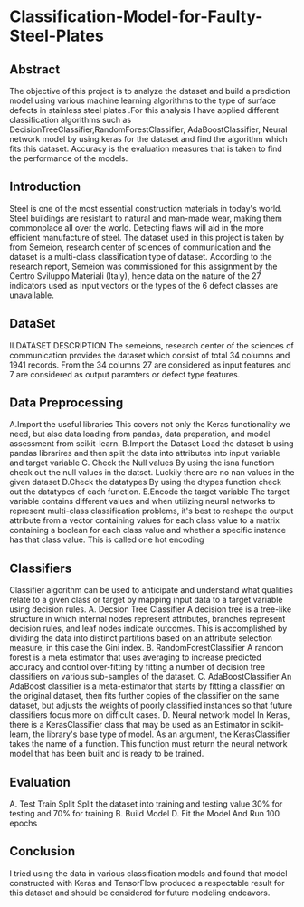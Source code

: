 # Classification-Model-for-Faulty-Steel-Plates

## Abstract
The objective of this project is to analyze the dataset and build a prediction model using various machine learning algorithms to the type of surface defects in stainless steel plates .For this analysis I have applied different classification algorithms such as DecisionTreeClassifier,RandomForestClassifier, AdaBoostClassifier, Neural network model by using keras for the dataset and find the algorithm which fits this dataset. Accuracy is the evaluation measures that is taken to find the performance of the models.

## Introduction
Steel is one of the most essential construction materials in today's world. Steel buildings are resistant to natural and man-made wear, making them commonplace all over the world. Detecting flaws will aid in the more efficient manufacture of steel. The dataset used in this project is taken by from Semeion, research center of sciences of communication and the dataset is a multi-class classification type of dataset. According to the research report, Semeion was commissioned for this assignment by the Centro Sviluppo Materiali (Italy), hence data on the nature of the 27 indicators used as Input vectors or the types of the 6 defect classes are unavailable.

## DataSet 
II.DATASET DESCRIPTION
The semeions, research center of the sciences of communication provides the dataset which consist of total 34 columns and 1941 records. From the 34 columns 27 are considered as input features and 7 are considered as output paramters or defect type features.

## Data Preprocessing
A.Import the useful libraries
This covers not only the Keras functionality we need, but also data loading from pandas, data preparation, and model assessment from scikit-learn.
B.Import the Dataset
Load the dataset b using pandas librarires and then split the data into attributes into input variable and target variable
C. Check the Null values
By using the isna functiom check out the null values in the datset. Luckily there are no nan values in the given dataset
D.Check the datatypes
By using the dtypes function check out the datatypes of each function.
E.Encode the target variable
The target variable contains different values and when utilizing neural networks to represent multi-class classification problems, it's best to reshape the output attribute from a vector containing values for each class value to a matrix containing a boolean for each class value and
whether a specific instance has that class value. This is called one hot encoding

## Classifiers
Classifier algorithm can be used to anticipate and understand what qualities relate to a given class or target by mapping input data to a target variable using decision rules.
A. Decsion Tree Classifier
A decision tree is a tree-like structure in which internal nodes represent attributes, branches represent decision rules, and leaf nodes indicate outcomes. This is accomplished by dividing the data into distinct partitions based on an attribute selection measure, in this case the Gini index.
B. RandomForestClassifier
A random forest is a meta estimator that uses averaging to increase predicted accuracy and control over-fitting by fitting a number of decision tree classifiers on various sub-samples of the dataset.
C. AdaBoostClassifier
An AdaBoost classifier is a meta-estimator that starts by fitting a classifier on the original dataset, then fits further copies of the classifier on the same dataset, but adjusts the weights of poorly classified instances so that future classifiers focus more on difficult cases.
D. Neural network model
In Keras, there is a KerasClassifier class that may be used as an Estimator in scikit-learn, the library's base type of model. As an argument, the KerasClassifier takes the name of a function. This function must return the neural network model that has been built and is ready to be trained.

## Evaluation
A. Test Train Split
Split the dataset into training and testing value 30% for testing and 70% for training
B. Build Model
D. Fit the Model And Run 100 epochs

## Conclusion
I tried using the data in various classification models and found that model constructed with Keras and TensorFlow produced a respectable result for this dataset and should be considered for future modeling endeavors.
